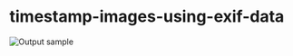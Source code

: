 # timestamp-images-using-exif-data

![Output sample](https://github.com/raspberryrippl3/timestamp-images-using-exif-data/blob/master/timelapse.gif)
